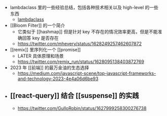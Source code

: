 - lambdaclass 里的一些经验总结，包括各种技术相关以及 high-level 的一些东西
	- [lambdaclass](https://github.com/lambdaclass/lambdaclass_hacking_learning_path)
- [[Bloom Filter]] 的一个简介
	- 它类似于 [[hashmap]] 但是针对 key 不存在的情况效率更高，但是不能准确回答 key 是否存在
	- https://twitter.com/mhevery/status/1628249257462607872
- [[remix]] 里序列化一个 [[promise]]
	- LATER 具体原理和场景
	- https://twitter.com/remix_run/status/1628095138403872769
- 2023 年 [[前端]] 的最万金油的生态选择
	- https://medium.com/javascript-scene/top-javascript-frameworks-and-technology-2023-4e4a06d6be93
- [[react-query]] 结合 [[suspense]] 的实践
	-
	- https://twitter.com/GulloRobin/status/1627999258300276738